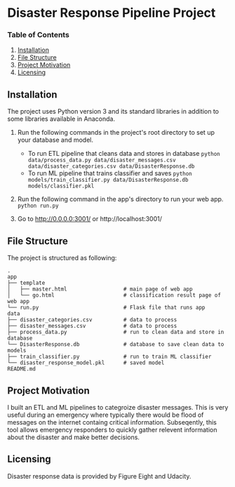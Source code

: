 # Disaster Response Pipeline Project

### Table of Contents
1. [Installation](#installation)
2. [File Structure](#file-structure)
3. [Project Motivation](#project-motivation)
4. [Licensing](#licensing)

## Installation
The project uses Python version 3 and its standard libraries in addition to some libraries available in Anaconda.

1. Run the following commands in the project's root directory to set up your database and model.

    - To run ETL pipeline that cleans data and stores in database
        `python data/process_data.py data/disaster_messages.csv data/disaster_categories.csv data/DisasterResponse.db`
    - To run ML pipeline that trains classifier and saves
        `python models/train_classifier.py data/DisasterResponse.db models/classifier.pkl`

2. Run the following command in the app's directory to run your web app.
    `python run.py`

3. Go to http://0.0.0.0:3001/ or http://localhost:3001/

## File Structure
The project is structured as following:

    .
    app
    ├── template                         
    │   ├── master.html                  # main page of web app
    │   └── go.html                      # classification result page of web app
    └── run.py                           # Flask file that runs app
    data
    ├── disaster_categories.csv          # data to process 
    ├── disaster_messages.csv            # data to process
    ├── process_data.py                  # run to clean data and store in database 
    └── DisasterResponse.db              # database to save clean data to
    models
    ├── train_classifier.py              # run to train ML classifier
    └── disaster_response_model.pkl      # saved model 
    README.md


## Project Motivation
I built an ETL and ML pipelines to categroize disaster messages. This is very useful during an emergency where typically there would be flood of messages on the internet containg critical information. Subseqently, this tool allows emergency responders to quickly gather relevent information about the disaster and make better decisions.    

## Licensing
Disaster response data is provided by Figure Eight and Udacity. 
